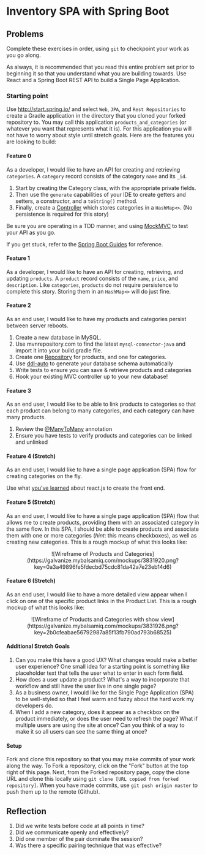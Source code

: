 # Inventory SPA with Spring Boot

## Problems

Complete these exercises in order, using `git` to checkpoint your work as you go along.

As always, it is recommended that you read this entire problem set prior to beginning it so that you understand what you are building towards. Use React and a Spring Boot REST API to build a Single Page Application.

### Starting point

Use http://start.spring.io/ and select `Web`, `JPA`, and `Rest Repositories` to create a Gradle application in the directory that you cloned your forked repository to. You may call this application `products_and_categories` (or whatever you want that represents what it is). For this application you will not have to worry about style until stretch goals. Here are the features you are looking to build:

#### Feature 0

As a developer, I would like to have an API for creating and retrieving `categories`. A `category` record consists of the category `name` and its `_id`. 

1. Start by creating the Category class, with the appropriate private fields. 
1. Then use the `generate` capabilities of your IDE to create getters and setters, a constructor, and a `toString()` method.
1. Finally, create a [Controller](https://spring.io/guides/gs/serving-web-content/) which stores categories in a `HashMap<>`. (No persistence is required for this story)
 
Be sure you are operating in a TDD manner, and using [MockMVC](https://spring.io/blog/2016/04/15/testing-improvements-in-spring-boot-1-4) to test your API as you go.

If you get stuck, refer to the [Spring Boot Guides](https://spring.io/guides) for reference.

#### Feature 1

As a developer, I would like to have an API for creating, retrieving, and updating `products`. A `product` record consists of the `name`, `price`, and `description`. Like `categories`, `products` do not require persistence to complete this story. Storing them in an `HashMap<>` will do just fine.

#### Feature 2

As an end user, I would like to have my products and categories persist between server reboots.

1. Create a new database in MySQL.
1. Use mvnrepository.com to find the latest `mysql-connector-java` and import it into your build.gradle file.
1. Create one [Repository](https://spring.io/guides/gs/accessing-data-jpa/) for products, and one for categories.
1. Use [ddl-auto](http://docs.spring.io/spring-boot/docs/current/reference/html/howto-database-initialization.html) to generate your database schema automatically
1. Write tests to ensure you can save & retrieve products and categories
1. Hook your existing MVC controller up to your new database!

#### Feature 3

As an end user, I would like to be able to link products to categories so that each product can belong to many categories, and each category can have many products.

1. Review the [@ManyToMany](https://www.mkyong.com/hibernate/hibernate-many-to-many-relationship-example-annotation/) annotation
1. Ensure you have tests to verify products and categories can be linked and unlinked

#### Feature 4 (Stretch)

As an end user, I would like to have a single page application (SPA) flow for creating categories on the fly.

Use what [you've learned](https://learn.galvanize.com/content/gSchool/xp_curriculum/northland_1_revised/student_notes/react/introduction_to_react.md) about react.js to create the front end.   

#### Feature 5 (Stretch)

As an end user, I would like to have a single page application (SPA) flow that allows me to create products, providing them with an associated category in the same flow. In this SPA, I should be able to create products and associate them with one or more categories (_hint_: this means checkboxes), as well as creating new categories. This is a rough mockup of what this looks like:

<center>
  ![Wireframe of Products and Categories](https://galvanize.mybalsamiq.com/mockups/3831920.png?key=0a3a49896fe5fdecbd75cdc81da42a7e23eb14d6)
</center>

#### Feature 6 (Stretch)

As an end user, I would like to have a more detailed view appear when I click on one of the specific product links in the Product List. This is a rough mockup of what this looks like:

<center>
  ![Wireframe of Products and Categories with show view](https://galvanize.mybalsamiq.com/mockups/3831926.png?key=2b0cfeabae56792987a85f13fb790ad793b68525)
</center>

#### Additional Stretch Goals

1. Can you make this have a good UX? What changes would make a better user experience? One small idea for a starting point is something like placeholder text that tells the user what to enter in each form field.
1. How does a user update a product? What's a way to incorporate that workflow and still have the user live in one single page?
1. As a business owner, I would like for the Single Page Application (SPA) to be well-styled so that I feel warm and fuzzy about the hard work my developers do.
1. When I add a new category, does it appear as a checkbox on the product immediately, or does the user need to refresh the page? What if multiple users are using the site at once? Can you think of a way to make it so all users can see the same thing at once?

#### Setup

Fork and clone this repository so that you may make commits of your work along the way. To Fork a repository, click on the "Fork" button at the top right of this page. Next, from the Forked repository page, copy the clone URL and clone this locally using `git clone [URL copied from forked repository]`. When you have made commits, use `git push origin master` to push them up to the remote (Github).

## Reflection

1. Did we write tests before code at all points in time?
1. Did we communicate openly and effectively?
1. Did one member of the pair dominate the session?
1. Was there a specific pairing technique that was effective?
